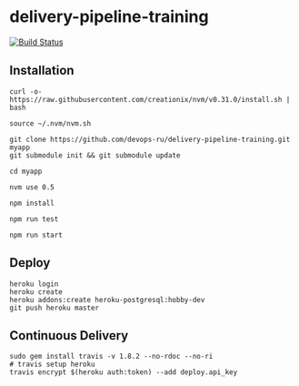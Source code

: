 # delivery-pipeline-training

  [![Build Status](https://travis-ci.org/devops-ru/delivery-pipeline-training.svg?branch=master)](https://travis-ci.org/devops-ru/delivery-pipeline-training)


## Installation

```
curl -o- https://raw.githubusercontent.com/creationix/nvm/v0.31.0/install.sh | bash

source ~/.nvm/nvm.sh

git clone https://github.com/devops-ru/delivery-pipeline-training.git myapp
git submodule init && git submodule update

cd myapp

nvm use 0.5

npm install

npm run test

npm run start
```


## Deploy

```
heroku login
heroku create
heroku addons:create heroku-postgresql:hobby-dev
git push heroku master
```


## Continuous Delivery

```
sudo gem install travis -v 1.8.2 --no-rdoc --no-ri
# travis setup heroku
travis encrypt $(heroku auth:token) --add deploy.api_key
```
